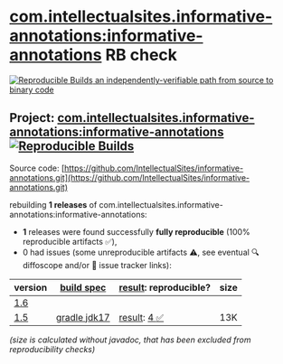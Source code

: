 [com.intellectualsites.informative-annotations:informative-annotations](https://central.sonatype.com/artifact/com.intellectualsites.informative-annotations/informative-annotations/versions) RB check
=======

[![Reproducible Builds](https://reproducible-builds.org/images/logos/rb.svg) an independently-verifiable path from source to binary code](https://reproducible-builds.org/)

## Project: [com.intellectualsites.informative-annotations:informative-annotations](https://central.sonatype.com/artifact/com.intellectualsites.informative-annotations/informative-annotations/versions) [![Reproducible Builds](https://img.shields.io/endpoint?url=https://raw.githubusercontent.com/jvm-repo-rebuild/reproducible-central/master/content/com/intellectualsites/informative-annotations/informative-annotations/badge.json)](https://github.com/jvm-repo-rebuild/reproducible-central/blob/master/content/com/intellectualsites/informative-annotations/informative-annotations/README.md)

Source code: [https://github.com/IntellectualSites/informative-annotations.git](https://github.com/IntellectualSites/informative-annotations.git)

rebuilding **1 releases** of com.intellectualsites.informative-annotations:informative-annotations:
- **1** releases were found successfully **fully reproducible** (100% reproducible artifacts :white_check_mark:),
- 0 had issues (some unreproducible artifacts :warning:, see eventual :mag: diffoscope and/or :memo: issue tracker links):

| version | [build spec](/BUILDSPEC.md) | [result](https://reproducible-builds.org/docs/jvm/): reproducible? | size |
| -- | --------- | ------ | -- |
| [1.6](https://central.sonatype.com/artifact/com.intellectualsites.informative-annotations/informative-annotations/1.6/pom) | | | |
| [1.5](https://central.sonatype.com/artifact/com.intellectualsites.informative-annotations/informative-annotations/1.5/pom) | [gradle jdk17](informative-annotations-1.5.buildspec) | [result](informative-annotations-1.5.buildinfo): [4 :white_check_mark: ](informative-annotations-1.5.buildcompare) | 13K |

<i>(size is calculated without javadoc, that has been excluded from reproducibility checks)</i>
